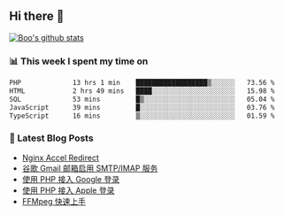 ## Hi there 👋

[![Boo's github stats](https://github-readme-stats.vercel.app/api?username=0xAiKang)](https://github.com/anuraghazra/github-readme-stats)

<!-- [![Most Used Langs](https://github-readme-stats.vercel.app/api/top-langs/?username=0xAiKang)](https://github.com/anuraghazra/github-readme-stats) -->

### 📊 This week I spent my time on
<!--START_SECTION:waka-->

```txt
PHP             13 hrs 1 min    ██████████████████▒░░░░░░   73.56 %
HTML            2 hrs 49 mins   ████░░░░░░░░░░░░░░░░░░░░░   15.98 %
SQL             53 mins         █▒░░░░░░░░░░░░░░░░░░░░░░░   05.04 %
JavaScript      39 mins         █░░░░░░░░░░░░░░░░░░░░░░░░   03.76 %
TypeScript      16 mins         ▒░░░░░░░░░░░░░░░░░░░░░░░░   01.59 %
```

<!--END_SECTION:waka-->

### 📕 Latest Blog Posts
<!-- BLOG-POST-LIST:START -->
- [Nginx Accel Redirect](https://www.0x2beace.com/nginx-accel-redirect/)
- [谷歌 Gmail 邮箱启用 SMTP/IMAP 服务](https://www.0x2beace.com/enable-smtp-imap-service-in-google-gmail-mailbox/)
- [使用 PHP 接入 Google 登录](https://www.0x2beace.com/sign-in-with-google/)
- [使用 PHP 接入 Apple 登录](https://www.0x2beace.com/sign-in-with-apple/)
- [FFMpeg 快速上手](https://www.0x2beace.com/ffmpeg-quick-start/)
<!-- BLOG-POST-LIST:END -->

